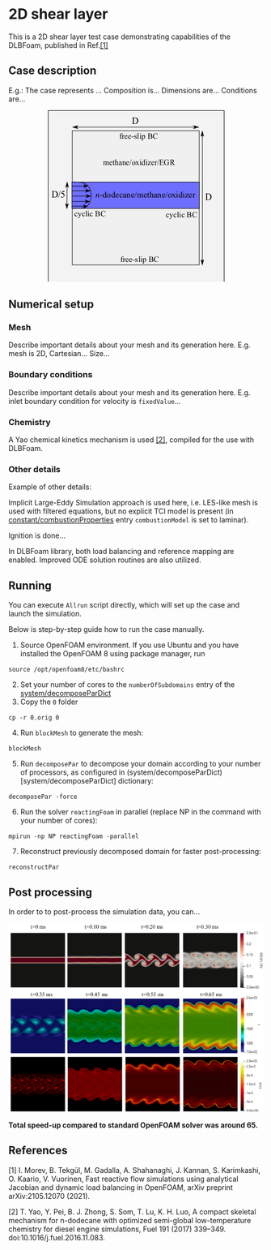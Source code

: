 # 2D shear layer

This is a 2D shear layer test case demonstrating capabilities of the DLBFoam, published in Ref.[[1]](#Morev2022)

## Case description

E.g.: The case represents ... Composition is... Dimensions are... Conditions are...

<p align="center">
  <img src="doc/schematic_2dshear.png" />
</p>

## Numerical setup

### Mesh

Describe important details about your mesh and its generation here. E.g. mesh is 2D, Cartesian... Size...

### Boundary conditions

Describe important details about your mesh and its generation here. E.g. inlet boundary condition for velocity is ```fixedValue```...

### Chemistry

A Yao chemical kinetics mechanism is used [[2]](#Yao2016), compiled for the use with DLBFoam.

### Other details

Example of other details:  

Implicit Large-Eddy Simulation approach is used here, i.e. LES-like mesh is used with filtered equations, but no explicit TCI model is present (in [constant/combustionProperties](constant/combustionProperties) entry ```combustionModel``` is set to laminar).

Ignition is done...

In DLBFoam library, both load balancing and reference mapping are enabled. Improved ODE solution routines are also utilized.

## Running

You can execute ```Allrun``` script directly, which will set up the case and launch the simulation.

Below is step-by-step guide how to run the case manually.

1. Source OpenFOAM environment. If you use Ubuntu and you have installed the OpenFOAM 8 using package manager, run  
```
source /opt/openfoam8/etc/bashrc
```  
2. Set your number of cores to the ```numberOfSubdomains``` entry of the [system/decomposeParDict](system/decomposeParDict)  
3. Copy the ```0``` folder  
```
cp -r 0.orig 0
```  
4. Run ```blockMesh``` to generate the mesh:  
```
blockMesh
```  
5. Run ```decomposePar``` to decompose your domain according to your number of processors, as configured in (system/decomposeParDict)[system/decomposeParDict] dictionary:  
```
decomposePar -force
```  
6. Run the solver ```reactingFoam``` in parallel (replace NP in the command with your number of cores):  
```
mpirun -np NP reactingFoam -parallel
```  
7. Reconstruct previously decomposed domain for faster post-processing:  
```
reconstructPar
```  

## Post processing

In order to to post-process the simulation data, you can...

<p align="center">
  <img src="doc/image_2dshear.png" />
</p>

**Total speed-up compared to standard OpenFOAM solver was around 65.**

## References

<a id="Morev2022">[1]</a>
I. Morev, B. Tekgül, M. Gadalla, A. Shahanaghi, J. Kannan, S. Karimkashi, O. Kaario, V. Vuorinen, Fast reactive flow simulations using analytical Jacobian and dynamic load balancing in OpenFOAM, arXiv preprint arXiv:2105.12070 (2021).

<a id="Yao2016">[2]</a>
T. Yao, Y. Pei, B. J. Zhong, S. Som, T. Lu, K. H. Luo, A compact skeletal mechanism for n-dodecane with optimized semi-global low-temperature chemistry for diesel engine simulations, Fuel 191 (2017) 339–349. doi:10.1016/j.fuel.2016.11.083.
